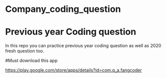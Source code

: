 # Company_coding_question


# Previous year Coding question
In this repo you can practice previous year coding question as well as 2020 fresh question too.

#Must download this app

https://play.google.com/store/apps/details?id=com.q_a.fangcoder
